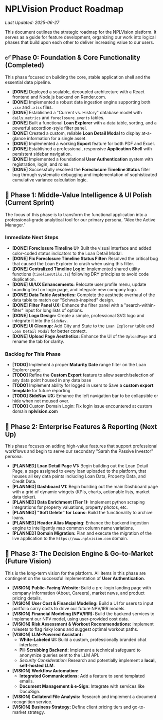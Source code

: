 # NPLVision Product Roadmap

*Last Updated: 2025-06-27*

This document outlines the strategic roadmap for the NPLVision platform. It serves as a guide for feature development, organizing our work into logical phases that build upon each other to deliver increasing value to our users.

## ✅ Phase 0: Foundation & Core Functionality (Completed)

This phase focused on building the core, stable application shell and the essential data pipeline.

* **[DONE]** Deployed a scalable, decoupled architecture with a React frontend and Node.js backend on Render.com.
* **[DONE]** Implemented a robust data ingestion engine supporting both `.csv` and `.xlsx` files.
* **[DONE]** Established a "Current vs. History" database model with `daily_metrics` and `foreclosure_events` tables.
* **[DONE]** Built a functional **Loan Explorer** with a data table, sorting, and a powerful accordion-style filter panel.
* **[DONE]** Created a custom, reliable **Loan Detail Modal** to display at-a-glance information for a single asset.
* **[DONE]** Implemented a working **Export** feature for both PDF and Excel.
* **[DONE]** Established a professional, responsive **Application Shell** with persistent sidebar navigation.
* **[DONE]** Implemented a foundational **User Authentication** system with registration, login, and roles.
* **[DONE]** Successfully resolved the **Foreclosure Timeline Status** filter bug through systematic debugging and implementation of sophisticated cumulative variance calculation logic.

## 🔨 Phase 1: Middle-Value Intelligence & UI Polish (Current Sprint)

The focus of this phase is to transform the functional application into a professional-grade analytical tool for our primary persona, "Alex the Active Manager."

### Immediate Next Steps
* **[DONE]** **Foreclosure Timeline UI:** Built the visual interface and added color-coded status indicators to the Loan Detail Modal.
* **[DONE]** **Fix Foreclosure Timeline Status Filter:** Resolved the critical bug that caused the Loan Explorer to crash when using this filter.
* **[DONE]** **Centralized Timeline Logic:** Implemented shared utility functions (`timelineUtils.ts`) following DRY principles to avoid code duplication.
* **[DONE]** **UI/UX Enhancements:** Relocate user profile menu, update branding text on login page, and integrate new company logo.
* **[DONE]** **Data Table Aesthetics:** Complete the aesthetic overhaul of the data table to match our "Schwab-inspired" design.
* **[DONE]** **Filter Panel UX:** Enhance the filter panel with a "search-within-filter" input for long lists of options.
* **[DONE]** **Logo Design:** Create a simple, professional SVG logo and integrate it into the `SideNav`.
* **[DONE]** **UI Cleanup:** Add City and State to the `Loan Explorer` table and `Loan Detail Modal` for better context.
* **[DONE]** **Upload Page Aesthetics:** Enhance the UI of the `UploadPage` and rename the tab for clarity.

### Backlog for This Phase

* **[TODO]** Implement a proper **Maturity Date** range filter on the Loan Explorer page.
* **[TODO]** Refine the **Custom Export** feature to allow search/selection of any data point housed in any data base
* **[TODO]** Implement ability for logged in users to Save a **custom export template** for future reporting
* **[TODO]** **SideNav UX:** Enhance the left navigation bar to be collapsible or hide when not moused over.
* **[TODO]** Custom Domain Login: Fix login issue encountered at custom domain **nplvision.com**

## 🚀 Phase 2: Enterprise Features & Reporting (Next Up)

This phase focuses on adding high-value features that support professional workflows and begin to serve our secondary "Sarah the Passive Investor" persona.

* **[PLANNED]** **Loan Detail Page V1:** Begin building out the Loan Detail Page, a page assigned to every loan uploaded to the platform, that houses all key data points including Loan Data, Property Data, and Credit Data.
* **[PLANNED]** **Dashboard V1:** Begin building out the main Dashboard page with a grid of dynamic widgets (KPIs, charts, actionable lists, market data ticker).
* **[PLANNED]** **Data Enrichment (Tier 1):** Implement python scraping integrations for property valuations, property photos, etc.
* **[PLANNED]** **"Soft Delete" for Loans:** Build the functionality to archive loans.
* **[PLANNED]** **Header Alias Mapping:** Enhance the backend ingestion engine to intelligently map common column name variations.
* **[PLANNED]** **Domain Migration:** Plan and execute the migration of the live application to the `https://www.nplvision.com` domain.

## 🧠 Phase 3: The Decision Engine & Go-to-Market (Future Vision)

This is the long-term vision for the platform. All items in this phase are contingent on the successful implementation of **User Authentication**.

* **[VISION]** **Public-Facing Website:** Build a pre-login landing page with company information (About, Careers), market news, and product pricing details.
* **[VISION]** **User Cost & Financial Modeling:** Build a UI for users to input portfolio carry costs to drive our future NPV/IRR models.
* **[VISION]** **Financial Modeling (NPV/IRR):** Build the backend services to implement our NPV model, using user-provided cost data.
* **[VISION]** **Risk Assessment & Workout Recommendations:** Implement rulesets to flag risky loans and suggest optimal workout paths.
* **[VISION]** **LLM-Powered Assistant:**
  * **White-Labeled UI:** Build a custom, professionally branded chat interface.
  * **PII-Scrubbing Backend:** Implement a technical safeguard to anonymize queries sent to the LLM API.
  * *Security Consideration:* Research and potentially implement a **local, self-hosted LLM**.
* **[VISION]** **Workflow Automation:**
  * **Integrated Communications:** Add a feature to send templated emails.
  * **Document Management & e-Sign:** Integrate with services like DocuSign.
* **[VISION]** **Collateral File Analysis:** Research and implement a document recognition service.
* **[VISION]** **Business Strategy:** Define client pricing tiers and go-to-market strategy.
